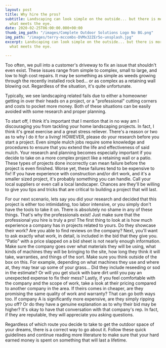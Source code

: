 ```yaml
---
layout: post
title: Why hire the pros?
subtitle: Landscaping can look simple on the outside... but there is more to it than
  what meets the eye.
date: 2020-02-25T06:00:00.000+00:00
thumb_img_path: "/images/Complete Outdoor Solutions Logo No BG.png"
img_path: "/images/terry-mccombs-DVMx32ZEr5o-unsplash.jpg"
excerpt: Landscaping can look simple on the outside... but there is more to it than
  what meets the eye.

---
```

Too often, we pull into a customer's driveway to fix an issue that shouldn't even exist. These issues range from simple to complex, small to large, and low to high cost repairs. It may be something as simple as weeds growing through the recently installed rock bed... or as complex as a retaining wall blowing out. Regardless of the situation, it's quite unfortunate. 

Typically, we see landscaping related fails due to either a homeowner getting in over their heads on a project, or a "professional" cutting corners and costs to pocket more money. Both of these situations can be easily avoided with some research and proper planning.

To start off, I think it's important that I mention that in no way am I discouraging you from tackling your home landscaping projects. In fact, I think it's great exercise and a great stress reliever. There's a reason or two as to why I do it for a living! HOWEVER, please do your research before you start a project. Even simple mulch jobs require some knowledge and procedures to ensure that you extend the life and effectiveness of said mulch. Your research and planning becomes especially important if you decide to take on a more complex project like a retaining wall or a patio. These types of projects done incorrectly can mean failure before the project is even finished. Worse yet, these failures tend to be expensive to fix! If you have experience with construction and/or dirt work, and it's a smaller sized project, it's probably something you can handle. Call your local suppliers or even call a local landscaper. Chances are they'll be willing to give you tips and tricks that are critical to building a project that will last. 

For our next scenario, lets say you did your research and decided that this project is either too intimidating, too labor intensive, or you simply don't have the tools to take it on. There is absolutely no shame in any of these things. That's why the professionals exist! Just make sure that the professional you hire is truly a pro! The first thing to look at is how much experience a company has in projects related to yours. Do they showcase their work? Are you able to find reviews on the company? Next, you'll want to ask exactly what work, in detail, is included in the bid that they give you. "Patio" with a price slapped on a bid sheet is not nearly enough information. Make sure the company goes over what materials they will be using, what kinds of machines they will be bringing to the site, how long they think it will take, warranties, and things of the sort. Make sure you think outside of the box on this. For example, depending on what machines they use and where at, they may tear up some of your grass... Did they include reseeding or sod in the estimate? Or will you get stuck with bare dirt until you pay an unexpected expense to fix their mess?   Lastly, if you feel comfortable with the company and the scope of work, take a look at their pricing compared to another company in the area. If theirs comes in cheaper, are they promising the same quality of work and warranty? That can go both ways too. If company A is significantly more expensive, are they simply ripping you off? Or do they have a genuine explanation as to why their bid may be higher? It's okay to have that conversation with that company's rep. In fact, if they are reputable, they will appreciate you asking questions. 

Regardless of which route you decide to take to get the outdoor space of your dreams, there is a correct way to go about it. Follow these quick guidelines and continue reading more literature to make sure that your hard earned money is spent on something that will last a lifetime.